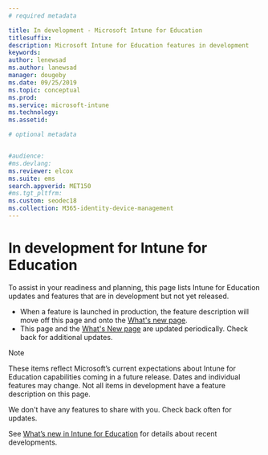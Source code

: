 ```yaml
---
# required metadata

title: In development - Microsoft Intune for Education
titlesuffix: 
description: Microsoft Intune for Education features in development
keywords:
author: lenewsad  
ms.author: lanewsad   
manager: dougeby
ms.date: 09/25/2019 
ms.topic: conceptual
ms.prod:
ms.service: microsoft-intune
ms.technology:
ms.assetid: 

# optional metadata


#audience:
#ms.devlang:
ms.reviewer: elcox 
ms.suite: ems
search.appverid: MET150
#ms.tgt_pltfrm:
ms.custom: seodec18
ms.collection: M365-identity-device-management
---
```


# In development for Intune for Education 

To assist in your readiness and planning, this page lists Intune for Education updates and features that are in development but not yet released. 

- When a feature is launched in production, the feature description will move off this page and onto the [What's new page](whats-new-in-edu.md).
- This page and the [What's New page](whats-new-in-edu.md) are updated periodically. Check back for additional updates.  

> [!Note]
> These items reflect Microsoft’s current expectations about Intune for Education capabilities coming in a future release. Dates and individual features may change. Not all items in development have a feature description on this page.   

<!-- 1911 start-->
We don't have any features to share with you. Check back often for updates.  

See [What’s new in Intune for Education](whats-new-in-edu.md) for details about recent developments.  
